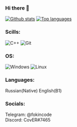 ### Hi there 👋

[![Github stats](https://github-readme-stats.vercel.app/api?username=coverushka&theme=dark&show_icons=true)](https://github.com/coverushka?tab=repositories)
[![Top languages](https://github-readme-stats.vercel.app/api/top-langs/?username=coverushka&layout=compact&theme=dark)](https://github.com/coverushka?tab=repositories)

### Scills:

![C++](https://img.shields.io/badge/C%2B%2B-00599C?style=for-the-badge&logo=c%2B%2B&logoColor=white)
![Git](https://img.shields.io/badge/Git-2C2D72?style=for-the-badge&logo=git&logoColor=white)

### OS:

![Windows](https://img.shields.io/badge/Windows-0078D6?style=for-the-badge&logo=windows&logoColor=white)
![Linux](https://img.shields.io/badge/Linux-E95420?style=for-the-badge&logo=linux&logoColor=white)

### Languages:

Russian(Native)
English(B1)

### Socials:

Telegram: @fokincode <br/>
Discord: CovER#7465

<!--
**CovERUshKA/CovERUshKA** is a ✨ _special_ ✨ repository because its `README.md` (this file) appears on your GitHub profile.

Here are some ideas to get you started:

- 🔭 I’m currently working on ...
- 🌱 I’m currently learning ...
- 👯 I’m looking to collaborate on ...
- 🤔 I’m looking for help with ...
- 💬 Ask me about ...
- 📫 How to reach me: ...
- 😄 Pronouns: ...
- ⚡ Fun fact: ...
-->
